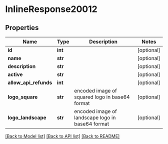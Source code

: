 # InlineResponse20012

## Properties
Name | Type | Description | Notes
------------ | ------------- | ------------- | -------------
**id** | **int** |  | [optional] 
**name** | **str** |  | [optional] 
**description** | **str** |  | [optional] 
**active** | **str** |  | [optional] 
**allow_api_refunds** | **int** |  | [optional] 
**logo_square** | **str** | encoded image of squared logo in base64 format | [optional] 
**logo_landscape** | **str** | encoded image of landscape logo in base64 format | [optional] 

[[Back to Model list]](../README.md#documentation-for-models) [[Back to API list]](../README.md#documentation-for-api-endpoints) [[Back to README]](../README.md)

